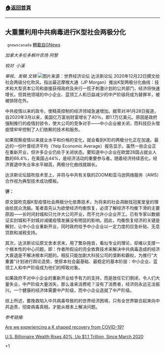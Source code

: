 ###  [:house:返回首頁](https://github.com/ourhimalayas/txt)
---

## 大重置利用中共病毒进行K型社会两极分化
` gnewscanada` [轉載自GNews](https://gnews.org/zh-hans/842156/)

*加拿大多伦多枫叶农场 阿黎*

*校对  小溪*

*审核、发稿 文锦*
![]()![](https://gnews.org/wp-content/uploads/2021/01/K-1.png)图片来源：世界经济论坛
达沃斯论坛 2020年12月22日撰文给社会两级分化吹风，指出最近摩根大通（JP Morgan）推出K型两极分化曲线：技术和大型资本公司和直接获得政府及央行一揽子刺激计划的公共部门，经济将快速增长，但其他领域的中小企业、蓝领工人和日益减少的中产阶级将成为替罪羊，被被排除在外。

中共疫情以来的政令，使精英控制的经济领域急速增加。据零对冲1月28日报道，自2020年3月以来，美国亿万富翁财富增长了40％，即1.1万亿美元。原因是政府强制推行的疫情封锁令，使大公司的竞争对手——中小企业被关闭，而科技巨头借疫情牢牢控制了人们依赖的技术和服务。

如果观察疫情以来就业水平和价格的变化，就会看到K形的两极分化正在加速。最近的一份叶普经济平均（Yelp Economic Average）报告显示，虽然一些企业正在重新开业，但许多企业仍处于关闭状态。要知道中小企业在欧盟28国占就业人数的66.4%，在美国占44%，是经济活动的重要参与者。随着经济持续恶化，经济衰退中失业率水平越高，两极分化曲线就越长。

达沃斯论坛鼓吹技术至上，并将与中共有关联的ZOOM和亚马逊网络服务（AWS）合作视为典型技术成功模板。

**评：**

原文鼓吹克服K型疫情社会两极分化依靠技术，为将来的社会凋敝找冠冕堂皇的理由给民众洗脑。笔者首先认为欲使经济均衡恢复，必须了解经济不均衡下滑的主要原因——长时间封城和只允许大公司开业，而不允许小企业开工。已有专家以数据证实封城和不封城对减缓疫情发展没有明显的影响。因此，均衡恢复经济的关键是解封，让中小企业重新开业，同时政府给予中小企业以一定力度的应急补贴、无息贷款和减税支持。

其次，达沃斯论坛原文舍本求末，用了繁杂拖沓，看似专业的理论，却难以支撑一个根本性的中心问题，即：作者所假设的完全依靠技术来解决中共病毒造成的经济大衰退是不解决根本问题的。相反只能加剧大科技公司的垄断和霸权，为推行“大重置”计划进行舆论造势，使原本社会最基础、最稳定的基本阶层：中小企业、蓝领工人和中产阶级成为他们的榨取对象。

如果政府不对中小企业的重新开业给予有力的支持，而是放任它们倒闭，令人们大量失业，中产阶级大量消失，那么谁来消费呢？没有了消费者，经济则永远无法振兴。一个健康的经济体需要中产阶级，而中小企业造就了中产阶级。

综上所述，要挽救陷入中共病毒导致的的世界经济困境，只有全世界联合起来向中共追责，彻查病毒真相，才能从根本上解决问题。

*参考链接:*

[Are we experiencing a K shaped recovery from COVID-19?](https://www.weforum.org/agenda/2020/12/k-shaped-covid19-coronavirus-recovery?utm_source=twitter&amp;utm_medium=social_scheduler&amp;utm_term=COVID-19&amp;utm_content=06/01/2021+08:30)

[U.S. Billionaire Wealth Rises 40%, Up $1.1 Trillion, Since March 2020](https://www.zerohedge.com/markets/us-billionaire-wealth-rises-40-11-trillion-march-2020)

+1
